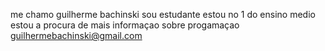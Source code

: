 me chamo guilherme bachinski
sou estudante estou no 1 do ensino medio
estou a procura de mais informaçao sobre progamaçao
guilhermebachinski@gmail.com
